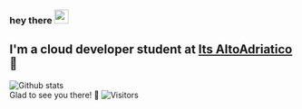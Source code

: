 ### hey there <img src="https://media.giphy.com/media/hvRJCLFzcasrR4ia7z/giphy.gif" width="25px">
## I'm a cloud developer student at [Its AltoAdriatico](https://www.tecnicosuperiorekennedy.it/) 🏫
![Github stats](https://github-readme-stats.vercel.app/api?username=BaggioGiacomo)\
Glad to see you there! 🥳 ![Visitors](https://komarev.com/ghpvc/?username=BaggioGiacomo&label=Profile%20views&color=ce9927&style=flat)
